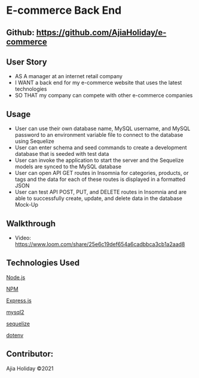 # E-commerce Back End

## Github: https://github.com/AjiaHoliday/e-commerce

## User Story
* AS A manager at an internet retail company
* I WANT a back end for my e-commerce website that uses the latest technologies
* SO THAT my company can compete with other e-commerce companies

## Usage
* User can use their own database name, MySQL username, and MySQL password to an environment variable file to connect to the database using Sequelize
* User can enter schema and seed commands to create a development database that is seeded with test data
* User can invoke the application to start the server and the Sequelize models are synced to the MySQL database
* User can open API GET routes in Insomnia for categories, products, or tags and the data for each of these routes is displayed in a formatted JSON
* User can test API POST, PUT, and DELETE routes in Insomnia and are able to successfully create, update, and delete data in the database Mock-Up

## Walkthrough
* Video: https://www.loom.com/share/25e6c19def654a6cadbbca3cb1a2aad8

## Technologies Used
<p><a href="https://nodejs.org/">Node.js</a></p>
<p><a href="https://www.npmjs.com/">NPM</a></p>
<p><a href="https://www.npmjs.com/package/express">Express.js</a></p>
<p><a href="https://www.npmjs.com/package/mysql2/">mysql2</a></p>
<p><a href="https://www.npmjs.com/package/sequelize/">sequelize</a></p>
<p><a href="https://www.npmjs.com/package/dotenv">dotenv</a></p>

## Contributor:
Ajia Holiday ©2021